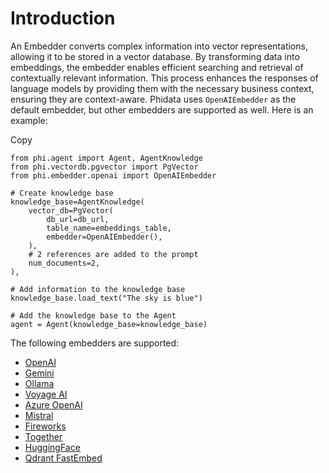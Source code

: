 # Introduction

An Embedder converts complex information into vector representations, allowing it to be stored in a vector database. By transforming data into embeddings, the embedder enables efficient searching and retrieval of contextually relevant information. This process enhances the responses of language models by providing them with the necessary business context, ensuring they are context-aware. Phidata uses `OpenAIEmbedder` as the default embedder, but other embedders are supported as well. Here is an example:

Copy

```
from phi.agent import Agent, AgentKnowledge
from phi.vectordb.pgvector import PgVector
from phi.embedder.openai import OpenAIEmbedder

# Create knowledge base
knowledge_base=AgentKnowledge(
    vector_db=PgVector(
        db_url=db_url,
        table_name=embeddings_table,
        embedder=OpenAIEmbedder(),
    ),
    # 2 references are added to the prompt
    num_documents=2,
),

# Add information to the knowledge base
knowledge_base.load_text("The sky is blue")

# Add the knowledge base to the Agent
agent = Agent(knowledge_base=knowledge_base)
```

The following embedders are supported:

* [OpenAI](https://docs.phidata.com/embedder/openai)
* [Gemini](https://docs.phidata.com/embedder/gemini)
* [Ollama](https://docs.phidata.com/embedder/ollama)
* [Voyage AI](https://docs.phidata.com/embedder/voyageai)
* [Azure OpenAI](https://docs.phidata.com/embedder/azure_openai)
* [Mistral](https://docs.phidata.com/embedder/mistral)
* [Fireworks](https://docs.phidata.com/embedder/fireworks)
* [Together](https://docs.phidata.com/embedder/together)
* [HuggingFace](https://docs.phidata.com/embedder/huggingface)
* [Qdrant FastEmbed](https://docs.phidata.com/embedder/qdrant_fastembed)

